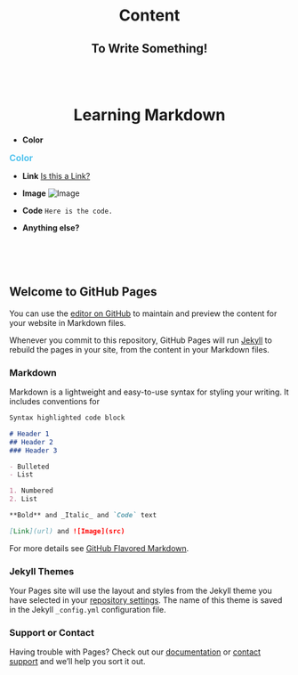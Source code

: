 # **<center>Content</center>**

## **<center>To Write Something!</center>**
<br>
<br>


# **<center>Learning Markdown</center>**




* **Color**

**<font color="#52c3ee" size=3>Color</font>**

* **Link**
[Is this a Link?](https://mephistoexp.github.io/blog_test.github.io/)

* **Image**
![Image](https://w.wallhaven.cc/full/83/wallhaven-832852.jpg)

* **Code**
`Here is the code.`

* **Anything else?**

<br>
<br>
<br>































## Welcome to GitHub Pages

You can use the [editor on GitHub](https://github.com/mephistoExp/blog_test.github.io/edit/gh-pages/index.md) to maintain and preview the content for your website in Markdown files.

Whenever you commit to this repository, GitHub Pages will run [Jekyll](https://jekyllrb.com/) to rebuild the pages in your site, from the content in your Markdown files.

### Markdown

Markdown is a lightweight and easy-to-use syntax for styling your writing. It includes conventions for

```markdown
Syntax highlighted code block

# Header 1
## Header 2
### Header 3

- Bulleted
- List

1. Numbered
2. List

**Bold** and _Italic_ and `Code` text

[Link](url) and ![Image](src)
```

For more details see [GitHub Flavored Markdown](https://guides.github.com/features/mastering-markdown/).

### Jekyll Themes

Your Pages site will use the layout and styles from the Jekyll theme you have selected in your [repository settings](https://github.com/mephistoExp/blog_test.github.io/settings). The name of this theme is saved in the Jekyll `_config.yml` configuration file.

### Support or Contact

Having trouble with Pages? Check out our [documentation](https://docs.github.com/categories/github-pages-basics/) or [contact support](https://github.com/contact) and we’ll help you sort it out.
